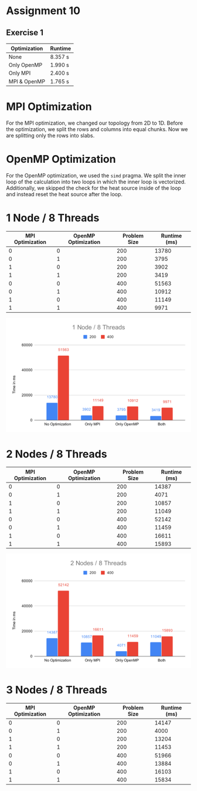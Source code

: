 # Assignment 10

## Exercise 1

| Optimization | Runtime |
|--------------|---------|
| None         | 8.357 s |
| Only OpenMP  | 1.990 s |
| Only MPI     | 2.400 s |
| MPI & OpenMP | 1.765 s |

# MPI Optimization

For the MPI optimization, we changed our topology from 2D to 1D. Before the optimization, we split the rows and columns into equal chunks. Now we are splitting only the rows into slabs.

# OpenMP Optimization

For the OpenMP optimization, we used the `simd` pragma. We split the inner loop of the calculation into two loops in which the inner loop is vectorized. Additionally, we skipped the check for the heat source inside of the loop and instead reset the heat source after the loop.

# 1 Node / 8 Threads

| MPI Optimization | OpenMP Optimization | Problem Size | Runtime (ms) |
|------------------|---------------------|--------------|--------------|
| 0                | 0                   | 200          |        13780 |
| 0                | 1                   | 200          |         3795 |
| 1                | 0                   | 200          |         3902 |
| 1                | 1                   | 200          |         3419 |
| 0                | 0                   | 400          |        51563 |
| 0                | 1                   | 400          |        10912 |
| 1                | 0                   | 400          |        11149 |
| 1                | 1                   | 400          |         9971 |

![](1node_8threads.svg)

# 2 Nodes / 8 Threads

| MPI Optimization | OpenMP Optimization | Problem Size | Runtime (ms) |
|------------------|---------------------|--------------|--------------|
| 0                | 0                   | 200          |        14387 |
| 0                | 1                   | 200          |         4071 |
| 1                | 0                   | 200          |        10857 |
| 1                | 1                   | 200          |        11049 |
| 0                | 0                   | 400          |        52142 |
| 0                | 1                   | 400          |        11459 |
| 1                | 0                   | 400          |        16611 |
| 1                | 1                   | 400          |        15893 |

![](2nodes_8threads.svg)

# 3 Nodes / 8 Threads

| MPI Optimization | OpenMP Optimization | Problem Size | Runtime (ms) |
|------------------|---------------------|--------------|--------------|
| 0                | 0                   | 200          |        14147 |
| 0                | 1                   | 200          |         4000 |
| 1                | 0                   | 200          |        13204 |
| 1                | 1                   | 200          |        11453 |
| 0                | 0                   | 400          |        51966 |
| 0                | 1                   | 400          |        13884 |
| 1                | 0                   | 400          |        16103 |
| 1                | 1                   | 400          |        15834 |
